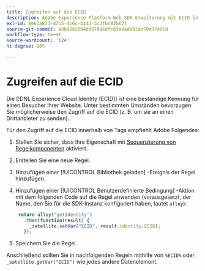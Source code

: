 ```yaml
---
title: Zugreifen auf die ECID
description: Adobe Experience Platform Web SDK-Erweiterung mit ECID in Tags
exl-id: 8e63a873-d7b5-4c6c-b14d-3c3fbc82b62f
source-git-commit: a8b0282004dd57096dfc63a9adb82ad70d37495d
workflow-type: tm+mt
source-wordcount: '124'
ht-degree: 10%

---
```


# Zugreifen auf die ECID

Die [!DNL Experience Cloud Identity (ECID)] ist eine beständige Kennung für einen Besucher Ihrer Website. Unter bestimmten Umständen bevorzugen Sie möglicherweise den Zugriff auf die ECID (z. B. um sie an einen Drittanbieter zu senden).

Für den Zugriff auf die ECID innerhalb von Tags empfiehlt Adobe Folgendes:

1. Stellen Sie sicher, dass Ihre Eigenschaft mit [Sequenzierung von Regelkomponenten](../../tags/ui/managing-resources/rules.md#sequencing) aktiviert.
1. Erstellen Sie eine neue Regel.
1. Hinzufügen einer [!UICONTROL Bibliothek geladen] -Ereignis der Regel hinzufügen.
1. Hinzufügen einer [!UICONTROL Benutzerdefinierte Bedingung] -Aktion mit dem folgenden Code auf die Regel anwenden (vorausgesetzt, der Name, den Sie für die SDK-Instanz konfiguriert haben, lautet `alloy`):

   ```javascript
    return alloy("getIdentity")
      .then(function(result) {
        _satellite.setVar("ECID", result.identity.ECID);
      });
   ```

1. Speichern Sie die Regel.

Anschließend sollten Sie in nachfolgenden Regeln mithilfe von `%ECID%` oder `_satellite.getVar("ECID")` wie jedes andere Datenelement.
